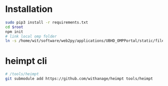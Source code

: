 # Installation

```bash
sudo pip3 install -r requirements.txt
cd $root
npm init
# link local omp folder
ln -s /home/wit/software/web2py/applications/UBHD_OMPPortal/static/files/ static/files

```
 # heimpt cli
 
 ```bash
 # /tools/heimpt
 git submodule add https://github.com/withanage/heimpt tools/heimpt

 ```